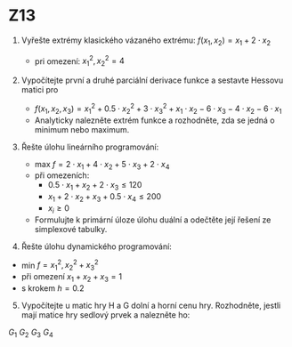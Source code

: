# Z13

1. Vyřešte extrémy klasického vázaného extrému: $f(x_1,x_2)=x_1+2\cdot x_2$
   - pri omezení: $x_1^2,x_2^2=4$
2. Vypočítejte první a druhé parciální derivace funkce a sestavte Hessovu matici pro
   - $f(x_1,x_2,x_3)=x_1^2+0.5\cdot x_2^2+3\cdot x_3^2+x_1\cdot x_2-6\cdot x_3-4\cdot x_2-6\cdot x_1$
   - Analyticky nalezněte extrém funkce a rozhodněte, zda se jedná o minimum nebo maximum.
3. Řešte úlohu lineárního programování:

   - max $f=2\cdot x_1+4\cdot x_2+5\cdot x_3+2\cdot x_4$
   - při omezeních:
     - $0.5\cdot x_1+x_2+2\cdot x_3\leq 120$
     - $x_1+2\cdot x_2+x_3+0.5\cdot x_4\leq 200$
     - $x_i\geq 0$
   - Formulujte k primární úloze úlohu duální a odečtěte její řešení ze simplexové tabulky.

4. Řešte úlohu dynamického programování:

- min $f= x_1^2,x_2^2+x_3^2$
- při omezení $x_1+x_2+x_3=1$
- s krokem $h=0.2$

5. Vypočítejte u matic hry H a G dolní a horní cenu hry. Rozhodněte, jestli mají matice hry sedlový prvek a nalezněte ho:

$G_1$
$G_2$
$G_3$
$G_4$
